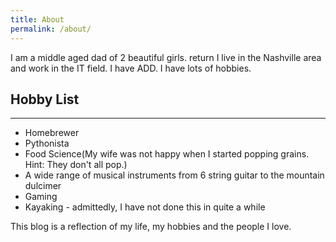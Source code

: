 ```yaml
---
title: About
permalink: /about/
---
```


I am a middle aged dad of 2 beautiful girls.  return
I live in the Nashville area and work in the IT field.
I have ADD.
I have lots of hobbies.

## Hobby List
---
- Homebrewer
- Pythonista
- Food Science(My wife was not happy when I started popping grains. Hint: They don't all pop.)
- A wide range of musical instruments from 6 string guitar to the mountain dulcimer
- Gaming
- Kayaking - admittedly, I have not done this in quite a while



This blog is a reflection of my life, my hobbies and the people I love.
